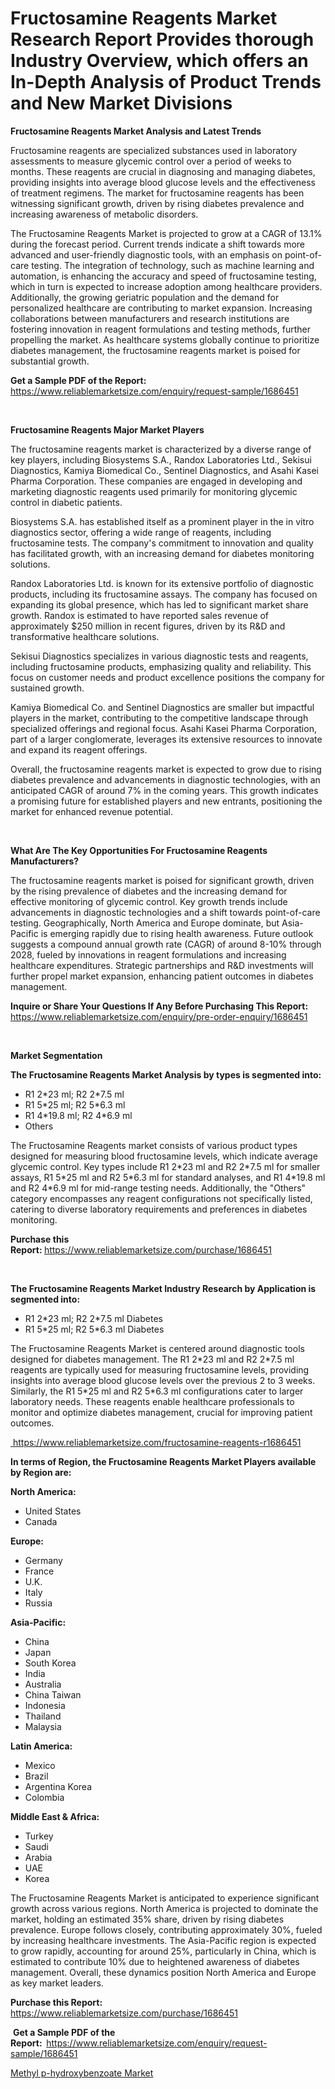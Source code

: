 <p><h1>Fructosamine Reagents Market Research Report Provides thorough Industry Overview, which offers an In-Depth Analysis of Product Trends and New Market Divisions</h1></p><p><strong>Fructosamine Reagents Market Analysis and Latest Trends</strong></p>
<p><p>Fructosamine reagents are specialized substances used in laboratory assessments to measure glycemic control over a period of weeks to months. These reagents are crucial in diagnosing and managing diabetes, providing insights into average blood glucose levels and the effectiveness of treatment regimens. The market for fructosamine reagents has been witnessing significant growth, driven by rising diabetes prevalence and increasing awareness of metabolic disorders.</p><p>The Fructosamine Reagents Market is projected to grow at a CAGR of 13.1% during the forecast period. Current trends indicate a shift towards more advanced and user-friendly diagnostic tools, with an emphasis on point-of-care testing. The integration of technology, such as machine learning and automation, is enhancing the accuracy and speed of fructosamine testing, which in turn is expected to increase adoption among healthcare providers. Additionally, the growing geriatric population and the demand for personalized healthcare are contributing to market expansion. Increasing collaborations between manufacturers and research institutions are fostering innovation in reagent formulations and testing methods, further propelling the market. As healthcare systems globally continue to prioritize diabetes management, the fructosamine reagents market is poised for substantial growth.</p></p>
<p><strong>Get a Sample PDF of the Report:&nbsp;</strong> <a href="https://www.reliablemarketsize.com/enquiry/request-sample/1686451?utm_campaign=3308&utm_medium=2&utm_source=Github&utm_content=ia&utm_term=26032025&utm_id=fructosamine-reagents">https://www.reliablemarketsize.com/enquiry/request-sample/1686451</a></p>
<p>&nbsp;</p>
<p><strong>Fructosamine Reagents Major Market Players</strong></p>
<p><p>The fructosamine reagents market is characterized by a diverse range of key players, including Biosystems S.A., Randox Laboratories Ltd., Sekisui Diagnostics, Kamiya Biomedical Co., Sentinel Diagnostics, and Asahi Kasei Pharma Corporation. These companies are engaged in developing and marketing diagnostic reagents used primarily for monitoring glycemic control in diabetic patients.</p><p>Biosystems S.A. has established itself as a prominent player in the in vitro diagnostics sector, offering a wide range of reagents, including fructosamine tests. The company's commitment to innovation and quality has facilitated growth, with an increasing demand for diabetes monitoring solutions.</p><p>Randox Laboratories Ltd. is known for its extensive portfolio of diagnostic products, including its fructosamine assays. The company has focused on expanding its global presence, which has led to significant market share growth. Randox is estimated to have reported sales revenue of approximately $250 million in recent figures, driven by its R&D and transformative healthcare solutions.</p><p>Sekisui Diagnostics specializes in various diagnostic tests and reagents, including fructosamine products, emphasizing quality and reliability. This focus on customer needs and product excellence positions the company for sustained growth.</p><p>Kamiya Biomedical Co. and Sentinel Diagnostics are smaller but impactful players in the market, contributing to the competitive landscape through specialized offerings and regional focus. Asahi Kasei Pharma Corporation, part of a larger conglomerate, leverages its extensive resources to innovate and expand its reagent offerings.</p><p>Overall, the fructosamine reagents market is expected to grow due to rising diabetes prevalence and advancements in diagnostic technologies, with an anticipated CAGR of around 7% in the coming years. This growth indicates a promising future for established players and new entrants, positioning the market for enhanced revenue potential.</p></p>
<p>&nbsp;</p>
<p><strong>What Are The Key Opportunities For Fructosamine Reagents Manufacturers?</strong></p>
<p><p>The fructosamine reagents market is poised for significant growth, driven by the rising prevalence of diabetes and the increasing demand for effective monitoring of glycemic control. Key growth trends include advancements in diagnostic technologies and a shift towards point-of-care testing. Geographically, North America and Europe dominate, but Asia-Pacific is emerging rapidly due to rising health awareness. Future outlook suggests a compound annual growth rate (CAGR) of around 8-10% through 2028, fueled by innovations in reagent formulations and increasing healthcare expenditures. Strategic partnerships and R&D investments will further propel market expansion, enhancing patient outcomes in diabetes management.</p></p>
<p><strong>Inquire or Share Your Questions If Any Before Purchasing This Report:</strong> <a href="https://www.reliablemarketsize.com/enquiry/pre-order-enquiry/1686451?utm_campaign=3308&utm_medium=2&utm_source=Github&utm_content=ia&utm_term=26032025&utm_id=fructosamine-reagents">https://www.reliablemarketsize.com/enquiry/pre-order-enquiry/1686451</a></p>
<p>&nbsp;</p>
<p><strong>Market Segmentation</strong></p>
<p><strong>The Fructosamine Reagents Market Analysis by types is segmented into:</strong></p>
<p><ul><li>R1 2*23 ml; R2 2*7.5 ml</li><li>R1 5*25 ml; R2 5*6.3 ml</li><li>R1 4*19.8 ml; R2 4*6.9 ml</li><li>Others</li></ul></p>
<p><p>The Fructosamine Reagents market consists of various product types designed for measuring blood fructosamine levels, which indicate average glycemic control. Key types include R1 2*23 ml and R2 2*7.5 ml for smaller assays, R1 5*25 ml and R2 5*6.3 ml for standard analyses, and R1 4*19.8 ml and R2 4*6.9 ml for mid-range testing needs. Additionally, the "Others" category encompasses any reagent configurations not specifically listed, catering to diverse laboratory requirements and preferences in diabetes monitoring.</p></p>
<p><strong>Purchase this Report:&nbsp;</strong><a href="https://www.reliablemarketsize.com/purchase/1686451?utm_campaign=3308&utm_medium=2&utm_source=Github&utm_content=ia&utm_term=26032025&utm_id=fructosamine-reagents">https://www.reliablemarketsize.com/purchase/1686451</a></p>
<p>&nbsp;</p>
<p><strong>The Fructosamine Reagents Market Industry Research by Application is segmented into:</strong></p>
<p><ul><li>R1 2*23 ml; R2 2*7.5 ml Diabetes</li><li>R1 5*25 ml; R2 5*6.3 ml Diabetes</li></ul></p>
<p><p>The Fructosamine Reagents Market is centered around diagnostic tools designed for diabetes management. The R1 2*23 ml and R2 2*7.5 ml reagents are typically used for measuring fructosamine levels, providing insights into average blood glucose levels over the previous 2 to 3 weeks. Similarly, the R1 5*25 ml and R2 5*6.3 ml configurations cater to larger laboratory needs. These reagents enable healthcare professionals to monitor and optimize diabetes management, crucial for improving patient outcomes.</p></p>
<p><a href="https://www.reliablemarketsize.com/fructosamine-reagents-r1686451?utm_campaign=3308&utm_medium=2&utm_source=Github&utm_content=ia&utm_term=26032025&utm_id=fructosamine-reagents">&nbsp;https://www.reliablemarketsize.com/fructosamine-reagents-r1686451</a></p>
<p><strong>In terms of Region, the Fructosamine Reagents Market Players available by Region are:</strong></p>
<p>
    <p> <strong> North America: </strong>
        <ul>
            <li>United States</li>
            <li>Canada</li>
        </ul>
        </p> 
    <p> <strong> Europe: </strong>
        <ul>
            <li>Germany</li>
            <li>France</li>
            <li>U.K.</li>
            <li>Italy</li>
            <li>Russia</li>
        </ul>
        </p> 
    <p> <strong> Asia-Pacific: </strong>
        <ul>
            <li>China</li>
            <li>Japan</li>
            <li>South Korea</li>
            <li>India</li>
            <li>Australia</li>
            <li>China Taiwan</li>
            <li>Indonesia</li>
            <li>Thailand</li>
            <li>Malaysia</li>
        </ul>
        </p> 
    <p> <strong> Latin America: </strong>
        <ul>
            <li>Mexico</li>
            <li>Brazil</li>
            <li>Argentina Korea</li>
            <li>Colombia</li>
        </ul>
        </p> 
    <p> <strong> Middle East & Africa: </strong>
        <ul>
            <li>Turkey</li>
            <li>Saudi</li>
            <li>Arabia</li>
            <li>UAE</li>
            <li>Korea</li>
        </ul>
    </p>
    </p>
<p><p>The Fructosamine Reagents Market is anticipated to experience significant growth across various regions. North America is projected to dominate the market, holding an estimated 35% share, driven by rising diabetes prevalence. Europe follows closely, contributing approximately 30%, fueled by increasing healthcare investments. The Asia-Pacific region is expected to grow rapidly, accounting for around 25%, particularly in China, which is estimated to contribute 10% due to heightened awareness of diabetes management. Overall, these dynamics position North America and Europe as key market leaders.</p></p>
<p><strong>Purchase this Report: </strong><a href="https://www.reliablemarketsize.com/purchase/1686451?utm_campaign=3308&utm_medium=2&utm_source=Github&utm_content=ia&utm_term=26032025&utm_id=fructosamine-reagents">https://www.reliablemarketsize.com/purchase/1686451</a></p>
<p>&nbsp;<strong>Get a Sample PDF of the Report:&nbsp;&nbsp;</strong><a href="https://www.reliablemarketsize.com/enquiry/request-sample/1686451?utm_campaign=3308&utm_medium=2&utm_source=Github&utm_content=ia&utm_term=26032025&utm_id=fructosamine-reagents">https://www.reliablemarketsize.com/enquiry/request-sample/1686451</a></p>
<p><strong></strong></p>
<p><p><a href="https://github.com/merkinedry7b/Market-Research-Report-List-1/blob/main/methyl-p-hydroxybenzoate-market.md?utm_campaign=3308&utm_medium=2&utm_source=Github&utm_content=ia&utm_term=26032025&utm_id=fructosamine-reagents">Methyl p-hydroxybenzoate Market</a></p></p>